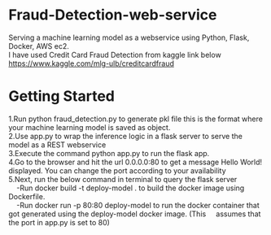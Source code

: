 # Fraud-Detection-web-service

Serving a machine learning model as a webservice using Python, Flask, Docker, AWS ec2.\
I have used Credit Card Fraud Detection from kaggle link below\
https://www.kaggle.com/mlg-ulb/creditcardfraud

# Getting Started
1.Run python fraud_detection.py to generate pkl file this is the format where your machine learning model is saved as object.\
2.Use app.py to wrap the inference logic in a flask server to serve the model as a REST webservice\
3.Execute the command python app.py to run the flask app.\
4.Go to the browser and hit the url 0.0.0.0:80 to get a message Hello World! displayed. You can change the port according to your availability\
5.Next, run the below command in terminal to query the flask server\
&nbsp;&nbsp;&nbsp;&nbsp;-Run docker build -t deploy-model . to build the docker image using Dockerfile.\
&nbsp;&nbsp;&nbsp;&nbsp;-Run docker run -p 80:80 deploy-model to run the docker container that got generated using the deploy-model docker image. (This&nbsp;&nbsp;&nbsp;&nbsp; assumes that the port in app.py is set to 80)
